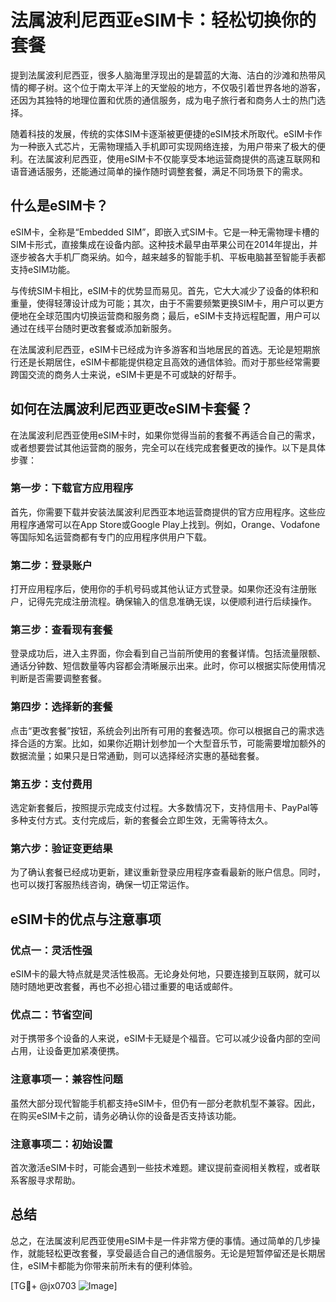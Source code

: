 # 法属波利尼西亚eSIM卡：轻松切换你的套餐

提到法属波利尼西亚，很多人脑海里浮现出的是碧蓝的大海、洁白的沙滩和热带风情的椰子树。这个位于南太平洋上的天堂般的地方，不仅吸引着世界各地的游客，还因为其独特的地理位置和优质的通信服务，成为电子旅行者和商务人士的热门选择。

随着科技的发展，传统的实体SIM卡逐渐被更便捷的eSIM技术所取代。eSIM卡作为一种嵌入式芯片，无需物理插入手机即可实现网络连接，为用户带来了极大的便利。在法属波利尼西亚，使用eSIM卡不仅能享受本地运营商提供的高速互联网和语音通话服务，还能通过简单的操作随时调整套餐，满足不同场景下的需求。

## 什么是eSIM卡？

eSIM卡，全称是“Embedded SIM”，即嵌入式SIM卡。它是一种无需物理卡槽的SIM卡形式，直接集成在设备内部。这种技术最早由苹果公司在2014年提出，并逐步被各大手机厂商采纳。如今，越来越多的智能手机、平板电脑甚至智能手表都支持eSIM功能。

与传统SIM卡相比，eSIM卡的优势显而易见。首先，它大大减少了设备的体积和重量，使得轻薄设计成为可能；其次，由于不需要频繁更换SIM卡，用户可以更方便地在全球范围内切换运营商和服务商；最后，eSIM卡支持远程配置，用户可以通过在线平台随时更改套餐或添加新服务。

在法属波利尼西亚，eSIM卡已经成为许多游客和当地居民的首选。无论是短期旅行还是长期居住，eSIM卡都能提供稳定且高效的通信体验。而对于那些经常需要跨国交流的商务人士来说，eSIM卡更是不可或缺的好帮手。

## 如何在法属波利尼西亚更改eSIM卡套餐？

在法属波利尼西亚使用eSIM卡时，如果你觉得当前的套餐不再适合自己的需求，或者想要尝试其他运营商的服务，完全可以在线完成套餐更改的操作。以下是具体步骤：

### 第一步：下载官方应用程序
首先，你需要下载并安装法属波利尼西亚本地运营商提供的官方应用程序。这些应用程序通常可以在App Store或Google Play上找到。例如，Orange、Vodafone等国际知名运营商都有专门的应用程序供用户下载。

### 第二步：登录账户
打开应用程序后，使用你的手机号码或其他认证方式登录。如果你还没有注册账户，记得先完成注册流程。确保输入的信息准确无误，以便顺利进行后续操作。

### 第三步：查看现有套餐
登录成功后，进入主界面，你会看到自己当前所使用的套餐详情。包括流量限额、通话分钟数、短信数量等内容都会清晰展示出来。此时，你可以根据实际使用情况判断是否需要调整套餐。

### 第四步：选择新的套餐
点击“更改套餐”按钮，系统会列出所有可用的套餐选项。你可以根据自己的需求选择合适的方案。比如，如果你近期计划参加一个大型音乐节，可能需要增加额外的数据流量；如果只是日常通勤，则可以选择经济实惠的基础套餐。

### 第五步：支付费用
选定新套餐后，按照提示完成支付过程。大多数情况下，支持信用卡、PayPal等多种支付方式。支付完成后，新的套餐会立即生效，无需等待太久。

### 第六步：验证变更结果
为了确认套餐已经成功更新，建议重新登录应用程序查看最新的账户信息。同时，也可以拨打客服热线咨询，确保一切正常运作。

## eSIM卡的优点与注意事项

### 优点一：灵活性强
eSIM卡的最大特点就是灵活性极高。无论身处何地，只要连接到互联网，就可以随时随地更改套餐，再也不必担心错过重要的电话或邮件。

### 优点二：节省空间
对于携带多个设备的人来说，eSIM卡无疑是个福音。它可以减少设备内部的空间占用，让设备更加紧凑便携。

### 注意事项一：兼容性问题
虽然大部分现代智能手机都支持eSIM卡，但仍有一部分老款机型不兼容。因此，在购买eSIM卡之前，请务必确认你的设备是否支持该功能。

### 注意事项二：初始设置
首次激活eSIM卡时，可能会遇到一些技术难题。建议提前查阅相关教程，或者联系客服寻求帮助。

## 总结

总之，在法属波利尼西亚使用eSIM卡是一件非常方便的事情。通过简单的几步操作，就能轻松更改套餐，享受最适合自己的通信服务。无论是短暂停留还是长期居住，eSIM卡都能为你带来前所未有的便利体验。

[TG💪+ @jx0703 ![Image](https://github.com/user-attachments/assets/dbca1d08-cadb-493c-b0ec-ad6f7a83f270)]